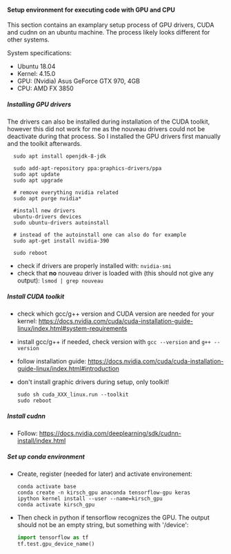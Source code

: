 
#### Setup environment for executing code with GPU and CPU

This section contains an examplary setup process of GPU drivers, CUDA and cudnn on an ubuntu machine. The process likely looks different for other systems.

System specifications:

* Ubuntu 18.04
* Kernel: 4.15.0
* GPU: (Nvidia) Asus GeForce GTX 970, 4GB
* CPU: AMD FX 3850


##### Installing GPU drivers
The drivers can also be installed during installation of the CUDA toolkit, however this did not work for me as the nouveau drivers could not be deactivate during that process. So I installed the GPU drivers first manually and the toolkit afterwards.
```
  sudo apt install openjdk-8-jdk

  sudo add-apt-repository ppa:graphics-drivers/ppa
  sudo apt update
  sudo apt upgrade

  # remove everything nvidia related
  sudo apt purge nvidia*

  #install new drivers
  ubuntu-drivers devices
  sudo ubuntu-drivers autoinstall

  # instead of the autoinstall one can also do for example
  sudo apt-get install nvidia-390

  sudo reboot
  ```

* check if drivers are properly installed with: `nvidia-smi`
* check that **no** nouveau driver is loaded with (this should not give any output): `lsmod | grep nouveau`

##### Install CUDA toolkit
* check which gcc/g++ version and CUDA version are needed for your kernel: https://docs.nvidia.com/cuda/cuda-installation-guide-linux/index.html#system-requirements
* install gcc/g++ if needed, check version with `gcc --version` and `g++ --version`
* follow installation guide: https://docs.nvidia.com/cuda/cuda-installation-guide-linux/index.html#introduction
* don't install graphic drivers during setup, only toolkit!

    ```
    sudo sh cuda_XXX_linux.run --toolkit
    sudo reboot
    ```

##### Install cudnn
* Follow: https://docs.nvidia.com/deeplearning/sdk/cudnn-install/index.html

##### Set up conda environment
* Create, register (needed for later) and activate environement:

    ```
    conda activate base
    conda create -n kirsch_gpu anaconda tensorflow-gpu keras
    ipython kernel install --user --name=kirsch_gpu
    conda activate kirsch_gpu
    ```

* Then check in python if tensorflow recognizes the GPU. The output should not be an empty string, but something with '/device':

    ```python
    import tensorflow as tf
    tf.test.gpu_device_name()
    ```

